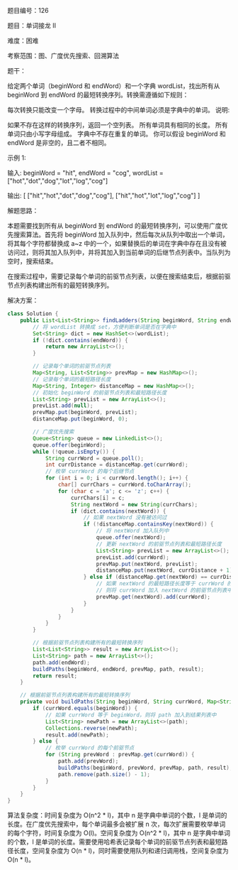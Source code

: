 题目编号：126

题目：单词接龙 II

难度：困难

考察范围：图、广度优先搜索、回溯算法

题干：

给定两个单词（beginWord 和 endWord）和一个字典 wordList，找出所有从 beginWord 到 endWord 的最短转换序列。转换需遵循如下规则：

每次转换只能改变一个字母。
转换过程中的中间单词必须是字典中的单词。
说明:

如果不存在这样的转换序列，返回一个空列表。
所有单词具有相同的长度。
所有单词只由小写字母组成。
字典中不存在重复的单词。
你可以假设 beginWord 和 endWord 是非空的，且二者不相同。

示例 1:

输入:
beginWord = "hit",
endWord = "cog",
wordList = ["hot","dot","dog","lot","log","cog"]

输出:
[
  ["hit","hot","dot","dog","cog"],
  ["hit","hot","lot","log","cog"]
]

解题思路：

本题需要找到所有从 beginWord 到 endWord 的最短转换序列，可以使用广度优先搜索算法。首先将 beginWord 加入队列中，然后每次从队列中取出一个单词，将其每个字符都替换成 a~z 中的一个，如果替换后的单词在字典中存在且没有被访问过，则将其加入队列中，并将其加入到当前单词的后继节点列表中。当队列为空时，搜索结束。

在搜索过程中，需要记录每个单词的前驱节点列表，以便在搜索结束后，根据前驱节点列表构建出所有的最短转换序列。

解决方案：

```java
class Solution {
    public List<List<String>> findLadders(String beginWord, String endWord, List<String> wordList) {
        // 将 wordList 转换成 set，方便判断单词是否在字典中
        Set<String> dict = new HashSet<>(wordList);
        if (!dict.contains(endWord)) {
            return new ArrayList<>();
        }

        // 记录每个单词的前驱节点列表
        Map<String, List<String>> prevMap = new HashMap<>();
        // 记录每个单词的最短路径长度
        Map<String, Integer> distanceMap = new HashMap<>();
        // 初始化 beginWord 的前驱节点列表和最短路径长度
        List<String> prevList = new ArrayList<>();
        prevList.add(null);
        prevMap.put(beginWord, prevList);
        distanceMap.put(beginWord, 0);

        // 广度优先搜索
        Queue<String> queue = new LinkedList<>();
        queue.offer(beginWord);
        while (!queue.isEmpty()) {
            String currWord = queue.poll();
            int currDistance = distanceMap.get(currWord);
            // 枚举 currWord 的每个后继节点
            for (int i = 0; i < currWord.length(); i++) {
                char[] currChars = currWord.toCharArray();
                for (char c = 'a'; c <= 'z'; c++) {
                    currChars[i] = c;
                    String nextWord = new String(currChars);
                    if (dict.contains(nextWord)) {
                        // 如果 nextWord 没有被访问过
                        if (!distanceMap.containsKey(nextWord)) {
                            // 将 nextWord 加入队列中
                            queue.offer(nextWord);
                            // 更新 nextWord 的前驱节点列表和最短路径长度
                            List<String> prevList = new ArrayList<>();
                            prevList.add(currWord);
                            prevMap.put(nextWord, prevList);
                            distanceMap.put(nextWord, currDistance + 1);
                        } else if (distanceMap.get(nextWord) == currDistance + 1) {
                            // 如果 nextWord 的最短路径长度等于 currWord 的最短路径长度加 1
                            // 则将 currWord 加入 nextWord 的前驱节点列表中
                            prevMap.get(nextWord).add(currWord);
                        }
                    }
                }
            }
        }

        // 根据前驱节点列表构建所有的最短转换序列
        List<List<String>> result = new ArrayList<>();
        List<String> path = new ArrayList<>();
        path.add(endWord);
        buildPaths(beginWord, endWord, prevMap, path, result);
        return result;
    }

    // 根据前驱节点列表构建所有的最短转换序列
    private void buildPaths(String beginWord, String currWord, Map<String, List<String>> prevMap, List<String> path, List<List<String>> result) {
        if (currWord.equals(beginWord)) {
            // 如果 currWord 等于 beginWord，则将 path 加入到结果列表中
            List<String> newPath = new ArrayList<>(path);
            Collections.reverse(newPath);
            result.add(newPath);
        } else {
            // 枚举 currWord 的每个前驱节点
            for (String prevWord : prevMap.get(currWord)) {
                path.add(prevWord);
                buildPaths(beginWord, prevWord, prevMap, path, result);
                path.remove(path.size() - 1);
            }
        }
    }
}
```

算法复杂度：时间复杂度为 O(n^2 * l)，其中 n 是字典中单词的个数，l 是单词的长度。在广度优先搜索中，每个单词最多会被扩展 n 次，每次扩展需要枚举单词的每个字符，时间复杂度为 O(l)。空间复杂度为 O(n^2 * l)，其中 n 是字典中单词的个数，l 是单词的长度。需要使用哈希表记录每个单词的前驱节点列表和最短路径长度，空间复杂度为 O(n * l)，同时需要使用队列和递归调用栈，空间复杂度为 O(n * l)。